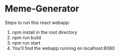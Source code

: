 # Meme-Generator
Steps to run this react webapp:
1. npm install in the root directory
2. npm run build 
3. npm run start
4. You'll find the webapp running on localhost:8080
